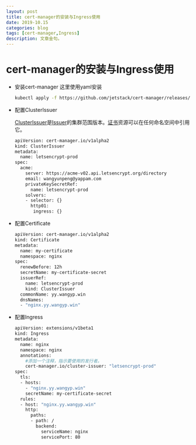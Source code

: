 ```yaml
---
layout: post
title: cert-manager的安装与Ingress使用
date: 2019-10.15
categories: blog
tags: [cert-manager,Ingress]
description: 文章金句。
---
```

# cert-manager的安装与Ingress使用
* 安装cert-manager
   这里使用yaml安装

   ```bash
   kubectl apply -f https://github.com/jetstack/cert-manager/releases/download/v0.11.0/cert-manager.yaml
   ```

* 配置ClusterIssuer

  [ClusterIssuer](https://cert-manager.readthedocs.io/en/latest/reference/clusterissuers.html)是[Issuer](https://cert-manager.readthedocs.io/en/latest/reference/issuers.html)的集群范围版本。[证书](https://cert-manager.readthedocs.io/en/latest/reference/certificates.html)资源可以在任何命名空间中引用它。
  
  ```bash
  apiVersion: cert-manager.io/v1alpha2
  kind: ClusterIssuer
  metadata:
    name: letsencrypt-prod
  spec:
    acme:
      server: https://acme-v02.api.letsencrypt.org/directory
      email: wangyunpeng@yappam.com
      privateKeySecretRef:
        name: letsencrypt-prod
      solvers:
      - selector: {}
        http01:
         ingress: {}
  ```
  
* 配置Certificate

  ```bash
  apiVersion: cert-manager.io/v1alpha2
  kind: Certificate
  metadata:
    name: my-certificate
    namespace: nginx
  spec:
    renewBefore: 12h
    secretName: my-certificate-secret
    issuerRef:
      name: letsencrypt-prod
      kind: ClusterIssuer
    commonName: yy.wangyp.win
    dnsNames:
    - "nginx.yy.wangyp.win"
  ```

* 配置Ingress

  ```bash
  apiVersion: extensions/v1beta1
  kind: Ingress
  metadata:
    name: nginx
    namespace: nginx
    annotations:
      #添加一个注释，指示要使用的发行者。
      cert-manager.io/cluster-issuer: "letsencrypt-prod"
  spec:
    tls:
    - hosts:
      - "nginx.yy.wangyp.win"
      secretName: my-certificate-secret
    rules:
    - host: "nginx.yy.wangyp.win"
      http:
        paths:
        - path: /
          backend:
            serviceName: nginx
            servicePort: 80
  ```

  

